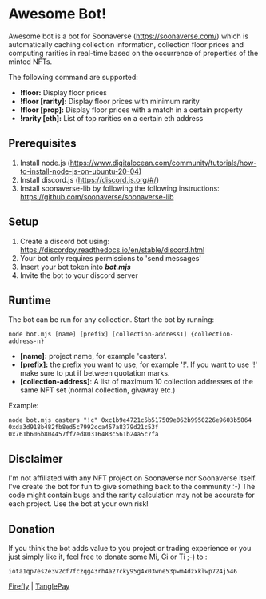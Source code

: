 # Awesome Bot!

Awesome bot is a bot for Soonaverse (https://soonaverse.com/) which is automatically caching collection information, collection floor prices and computing rarities in real-time based on the occurrence of properties of the minted NFTs. 

The following command are supported:
- **!floor:** Display floor prices
- **!floor [rarity]:** Display floor prices with minimum rarity
- **!floor [prop]:** Display floor prices with a match in a certain property
- **!rarity [eth]:** List of top rarities on a certain eth address

## Prerequisites

1. Install node.js (https://www.digitalocean.com/community/tutorials/how-to-install-node-js-on-ubuntu-20-04)
2. Install discord.js (https://discord.js.org/#/)
3. Install soonaverse-lib by following the following instructions: https://github.com/soonaverse/soonaverse-lib

## Setup

1. Create a discord bot using: https://discordpy.readthedocs.io/en/stable/discord.html
2. Your bot only requires permissions to 'send messages'
3. Insert your bot token into ___bot.mjs___
4. Invite the bot to your discord server

## Runtime

The bot can be run for any collection. Start the bot by running:

```
node bot.mjs [name] [prefix] [collection-address1] {collection-address-n}
```

- **[name]:** project name, for example 'casters'.
- **[prefix]:** the prefix you want to use, for example '!'. If you want to use '!' make sure to put if between quotation marks.
- **[collection-address]**: A list of maximum 10 collection addresses of the same NFT set (normal collection, givaway etc.)

Example:
```
node bot.mjs casters "!c" 0xc1b9e4721c5b517509e062b9950226e9603b5864 0xda3d918b482fb8ed5c7992cca457a8379d21c53f 0x761b606b804457ff7ed80316483c561b24a5c7fa
```

## Disclaimer

I'm not affiliated with any NFT project on Soonaverse nor Soonaverse itself. I've create the bot for fun to give something back to the community :-) The code might contain bugs and the rarity calculation may not be accurate for each project. Use the bot at your own risk!

## Donation

If you think the bot adds value to you project or trading experience or you just simply like it, feel free to donate some Mi, Gi or Ti  ;-) to : 

```iota1qp7es2e3v2cf7fczqg43rh4a27cky95g4x03wne53pwm4dzxklwp724j546```

[Firefly](iota://wallet/send/iota1qp7es2e3v2cf7fczqg43rh4a27cky95g4x03wne53pwm4dzxklwp724j546) | [TanglePay](tanglepay://send/iota1qp7es2e3v2cf7fczqg43rh4a27cky95g4x03wne53pwm4dzxklwp724j546)
